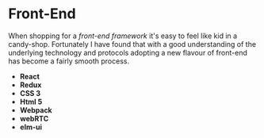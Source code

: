 # Front-End
When shopping for a _front-end framework_ it's easy to feel like  kid in a candy-shop. Fortunately I have found that with a good understanding of the underlying technology and protocols adopting a new flavour of front-end has become a fairly smooth process.

- __React__
- __Redux__
- __CSS 3__
- __Html 5__
- __Webpack__
- __webRTC__
- __elm-ui__

